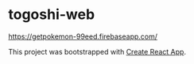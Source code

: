 # togoshi-web

https://getpokemon-99eed.firebaseapp.com/

This project was bootstrapped with [Create React App](https://github.com/facebookincubator/create-react-app).

